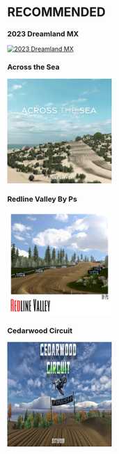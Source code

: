 # RECOMMENDED

### 2023 Dreamland MX

<a href="https://github.com/BrinkleyPT/MX-Bikes-Community-Mods/blob/005503a7c0bc6b6aa025fda65b05b8a3dc0394d5/Recommended/Tracks/Motocross/2023%20Dreamland%20MX.md"><img src="https://github.com/BrinkleyPT/MX-Bikes-Community-Mods-Archive/blob/fc3a8eb1f81a45a8d9673ac891f3af9f66c8e418/.assets/2023%20Dreamland%20MX/6.png" alt="2023 Dreamland MX" width="240" height="240"></a>

### Across the Sea

<a href="https://github.com/BrinkleyPT/MX-Bikes-Community-Mods/blob/005503a7c0bc6b6aa025fda65b05b8a3dc0394d5/Recommended/Tracks/Motocross/Across%20the%20Sea.md"><img src="https://github.com/BrinkleyPT/MX-Bikes-Community-Mods/blob/b340c7b664ebdaa8eb32fb6c591171d7c8f68c68/.assets/Across%20the%20Sea/track-image.png" alt="Across the Sea" width="240" height="240"></a>

### Redline Valley By Ps

<a href="https://github.com/BrinkleyPT/MX-Bikes-Community-Mods/blob/005503a7c0bc6b6aa025fda65b05b8a3dc0394d5/Recommended/Tracks/Motocross/Redline%20Valley%20By%20Ps.md"><img src="https://github.com/BrinkleyPT/MX-Bikes-Community-Mods/blob/b41d64e76d656edd19a43a2951d895144e19ddad/.assets/Redline%20Valley%20By%20Ps/Omslag.png" alt="Redline Valley By Ps" width="240" height="240"></a>

### Cedarwood Circuit

<a href="https://github.com/BrinkleyPT/MX-Bikes-Community-Mods/blob/005503a7c0bc6b6aa025fda65b05b8a3dc0394d5/Recommended/Tracks/Motocross/Cedarwood%20Circuit.md"><img src="https://github.com/BrinkleyPT/MX-Bikes-Community-Mods/blob/41df4850e5e3bbf6bcd388d8c8b09d105f63d945/.assets/Cedarwood%20Circuit/TrackThumb-1240x698.webp" alt="Cedarwood Circuit" width="240" height="240"></a>
